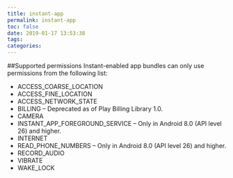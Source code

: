 ```yaml
---
title: instant-app
permalink: instant-app
toc: false
date: 2019-01-17 13:53:38
tags:
categories:
---
```


##Supported permissions
Instant-enabled app bundles can only use permissions from the following list:

- ACCESS_COARSE_LOCATION
- ACCESS_FINE_LOCATION
- ACCESS_NETWORK_STATE
- BILLING – Deprecated as of Play Billing Library 1.0.
- CAMERA
- INSTANT_APP_FOREGROUND_SERVICE – Only in Android 8.0 (API level 26) and higher.
- INTERNET
- READ_PHONE_NUMBERS – Only in Android 8.0 (API level 26) and higher.
- RECORD_AUDIO
- VIBRATE
- WAKE_LOCK